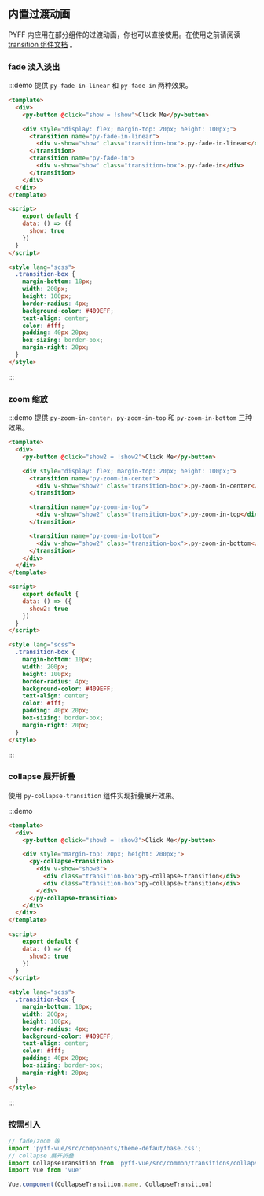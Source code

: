 ## 内置过渡动画

PYFF 内应用在部分组件的过渡动画，你也可以直接使用。在使用之前请阅读 [transition 组件文档](https://cn.vuejs.org/v2/api/#transition) 。

### fade 淡入淡出

:::demo 提供 `py-fade-in-linear` 和 `py-fade-in` 两种效果。
```html
<template>
  <div>
    <py-button @click="show = !show">Click Me</py-button>

    <div style="display: flex; margin-top: 20px; height: 100px;">
      <transition name="py-fade-in-linear">
        <div v-show="show" class="transition-box">.py-fade-in-linear</div>
      </transition>
      <transition name="py-fade-in">
        <div v-show="show" class="transition-box">.py-fade-in</div>
      </transition>
    </div>
  </div>
</template>

<script>
    export default {
    data: () => ({
      show: true
    })
  }
</script>

<style lang="scss">
  .transition-box {
    margin-bottom: 10px;
    width: 200px;
    height: 100px;
    border-radius: 4px;
    background-color: #409EFF;
    text-align: center;
    color: #fff;
    padding: 40px 20px;
    box-sizing: border-box;
    margin-right: 20px;
  }
</style>
```
:::

### zoom 缩放

:::demo 提供 `py-zoom-in-center`，`py-zoom-in-top` 和 `py-zoom-in-bottom` 三种效果。
```html
<template>
  <div>
    <py-button @click="show2 = !show2">Click Me</py-button>

    <div style="display: flex; margin-top: 20px; height: 100px;">
      <transition name="py-zoom-in-center">
        <div v-show="show2" class="transition-box">.py-zoom-in-center</div>
      </transition>

      <transition name="py-zoom-in-top">
        <div v-show="show2" class="transition-box">.py-zoom-in-top</div>
      </transition>

      <transition name="py-zoom-in-bottom">
        <div v-show="show2" class="transition-box">.py-zoom-in-bottom</div>
      </transition>
    </div>
  </div>
</template>

<script>
    export default {
    data: () => ({
      show2: true
    })
  }
</script>

<style lang="scss">
  .transition-box {
    margin-bottom: 10px;
    width: 200px;
    height: 100px;
    border-radius: 4px;
    background-color: #409EFF;
    text-align: center;
    color: #fff;
    padding: 40px 20px;
    box-sizing: border-box;
    margin-right: 20px;
  }
</style>
```
:::


### collapse 展开折叠

使用 `py-collapse-transition` 组件实现折叠展开效果。

:::demo
```html
<template>
  <div>
    <py-button @click="show3 = !show3">Click Me</py-button>

    <div style="margin-top: 20px; height: 200px;">
      <py-collapse-transition>
        <div v-show="show3">
          <div class="transition-box">py-collapse-transition</div>
          <div class="transition-box">py-collapse-transition</div>
        </div>
      </py-collapse-transition>
    </div>
  </div>
</template>

<script>
    export default {
    data: () => ({
      show3: true
    })
  }
</script>

<style lang="scss">
  .transition-box {
    margin-bottom: 10px;
    width: 200px;
    height: 100px;
    border-radius: 4px;
    background-color: #409EFF;
    text-align: center;
    color: #fff;
    padding: 40px 20px;
    box-sizing: border-box;
    margin-right: 20px;
  }
</style>
```
:::

### 按需引入

```js
// fade/zoom 等
import 'pyff-vue/src/components/theme-defaut/base.css';
// collapse 展开折叠
import CollapseTransition from 'pyff-vue/src/common/transitions/collapse-transition';
import Vue from 'vue'

Vue.component(CollapseTransition.name, CollapseTransition)
```

<style lang="scss">
  .transition-box {
    margin-bottom: 10px;
    width: 200px;
    height: 100px;
    border-radius: 4px;
    background-color: #409EFF;
    text-align: center;
    color: #fff;
    padding: 40px 20px;
    margin-right: 20px;
    box-sizing: border-box;
  }
</style>

<script>
  module.exports = {
    data: () => ({
      show: true,
      show2: true,
      show3: true
    })
  }
</script>
